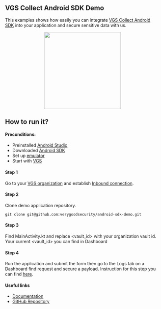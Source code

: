 ## VGS Collect Android SDK Demo

This examples shows how easily you can integrate <a href="https://github.com/verygoodsecurity/vgs-collect-android">VGS Collect Android SDK</a> 
into your application and secure sensitive data with us.

<p align="center">
    <img src="./android-sdk-demo.gif" width="250">
</p>

## How to run it?

#### Preconditions:

- Preinstalled <a href="https://developer.android.com/studio" target="_blank">Android Studio</a>
- Downloaded <a href="https://developer.android.com/studio" target="_blank">Android SDK</a>
- Set up <a href="https://developer.android.com/studio/run/emulator" target="_blank">emulator</a>
- Start with <a href="https://www.verygoodsecurity.com/">VGS</a>


#### Step 1

Go to your <a href="https://dashboard.verygoodsecurity.com/" target="_blank">VGS organization</a> and establish <a href="https://www.verygoodsecurity.com/docs/getting-started/quick-integration#securing-inbound-connection" target="_blank">Inbound connection</a>.

#### Step 2

Clone demo application repository.

``git clone git@github.com:verygoodsecurity/android-sdk-demo.git``

#### Step 3

Find MainActivity.kt and replace <vault_id> with your organization vault id.
Your current <vault_id> you can find in Dashboard

#### Step 4

Run the application and submit the form then
go to the Logs tab on a Dashboard find request and secure a payload.
Instruction for this step you can find <a href="https://www.verygoodsecurity.com/docs/getting-started/quick-integration#securing-inbound-connection" target="_blank">here</a>.

#### Useful links

- <a href="https://www.verygoodsecurity.com/docs/vgs-collect/android-sdk" target="_blank">Documentation</a>
- <a href="https://github.com/verygoodsecurity/vgs-collect-android" target="_blank">GitHub Repository</a>

